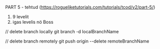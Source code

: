 PART 5 - tehtud (https://rogueliketutorials.com/tutorials/tcod/v2/part-5/)

1) 9 levelit
2) igas levelis nö Boss

// delete branch locally
git branch -d localBranchName

// delete branch remotely
git push origin --delete remoteBranchName